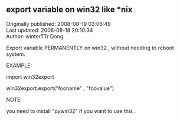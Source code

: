 ## export variable on win32 like *nix  
Originally published: 2008-08-19 03:06:49  
Last updated: 2008-08-18 20:10:34  
Author: winterTTr Dong  
  
Export variable PERMANENTLY on win32 , without needing to reboot system.

EXAMPLE:

import win32export

win32export.export("fooname" , "foovalue")

NOTE: 

you need to install "pywin32" if you want to use this .